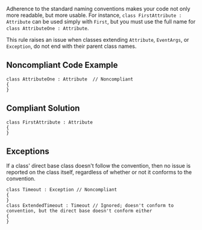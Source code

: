 
Adherence to the standard naming conventions makes your code not only more readable, but more usable. For instance, `class FirstAttribute :
Attribute` can be used simply with `First`, but you must use the full name for `class AttributeOne : Attribute`.

This rule raises an issue when classes extending `Attribute`, `EventArgs`, or `Exception`, do not end with their parent class names.

## Noncompliant Code Example


    class AttributeOne : Attribute  // Noncompliant
    {
    }


## Compliant Solution


    class FirstAttribute : Attribute
    {
    }


## Exceptions

If a class' direct base class doesn't follow the convention, then no issue is reported on the class itself, regardless of whether or not it conforms to the convention.


    class Timeout : Exception // Noncompliant
    {
    }
    class ExtendedTimeout : Timeout // Ignored; doesn't conform to convention, but the direct base doesn't conform either
    {
    }

